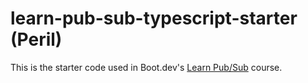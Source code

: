 # learn-pub-sub-typescript-starter (Peril)

This is the starter code used in Boot.dev's [Learn Pub/Sub](https://www.boot.dev/courses/learn-pub-sub-rabbitmq-typescript) course.
